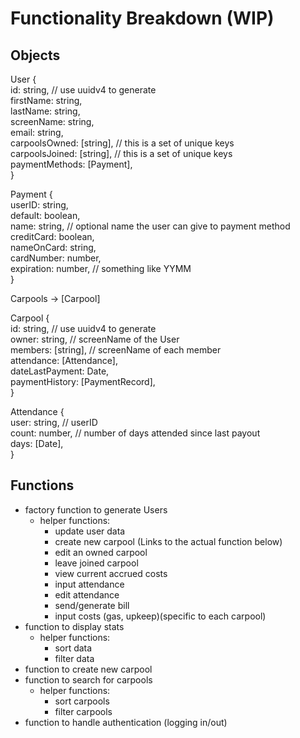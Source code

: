 # Functionality Breakdown (WIP)

## Objects

User {  
id: string, // use uuidv4 to generate  
firstName: string,  
lastName: string,  
screenName: string,  
email: string,  
carpoolsOwned: [string], // this is a set of unique keys  
carpoolsJoined: [string], // this is a set of unique keys  
paymentMethods: [Payment],  
}

Payment {  
userID: string,  
default: boolean,  
name: string, // optional name the user can give to payment method  
creditCard: boolean,  
nameOnCard: string,  
cardNumber: number,  
expiration: number, // something like YYMM  
}

Carpools -> [Carpool]

Carpool {  
id: string, // use uuidv4 to generate  
owner: string, // screenName of the User  
members: [string], // screenName of each member  
attendance: [Attendance],  
dateLastPayment: Date,  
paymentHistory: [PaymentRecord],  
}

Attendance {  
user: string, // userID  
count: number, // number of days attended since last payout  
days: [Date],  
}

## Functions

- factory function to generate Users
  - helper functions:
    - update user data
    - create new carpool (Links to the actual function below)
    - edit an owned carpool
    - leave joined carpool
    - view current accrued costs
    - input attendance
    - edit attendance
    - send/generate bill
    - input costs (gas, upkeep)(specific to each carpool)
- function to display stats
  - helper functions:
    - sort data
    - filter data
- function to create new carpool
- function to search for carpools
  - helper functions:
    - sort carpools
    - filter carpools
- function to handle authentication (logging in/out)
